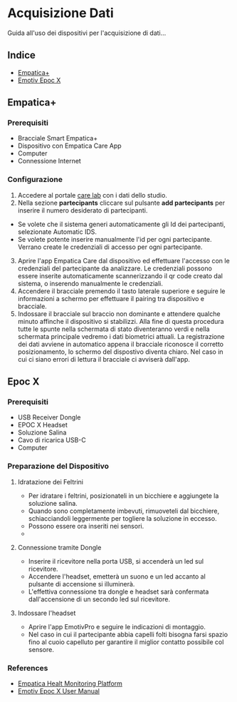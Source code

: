 # Acquisizione Dati 
Guida all'uso dei dispositivi per l'acquisizione di dati...

## Indice
- [Empatica+](#Empatica+)
- [Emotiv Epoc X](#Epocx)



## Empatica+

### Prerequisiti

- Bracciale Smart Empatica+
- Dispositivo con Empatica Care App
- Computer
- Connessione Internet

### Configurazione
1. Accedere al portale [care lab](https://carelab.empatica.com/) con i dati dello studio.
2. Nella sezione **partecipants** cliccare sul pulsante **add partecipants** per inserire il numero desiderato di partecipanti.
- Se volete che il sistema generi automaticamente gli Id dei partecipanti, selezionate Automatic IDS.
- Se volete potente inserire manualmente l'id per ogni partecipante.
Verrano create le credenziali di accesso per ogni partecipante. 
3. Aprire l'app Empatica Care dal dispositivo ed effettuare l'accesso con le credenziali del partecipante da analizzare. Le credenziali possono essere inserite
automaticamente scannerizzando il qr code creato dal sistema, o inserendo manualmente le credenziali.
4. Accendere il bracciale premendo il tasto laterale superiore e seguire le informazioni a schermo per effettuare il pairing tra dispositivo e bracciale. 
5. Indossare il bracciale sul braccio non dominante e attendere qualche minuto affinche il dispositivo si stabilizzi. Alla fine di questa procedura tutte le spunte nella schermata di stato diventeranno verdi e nella schermata principale vedremo i dati biometrici attuali.
La registrazione dei dati avviene in automatico appena il bracciale riconosce il corretto posizionamento, lo schermo del dispostivo diventa chiaro. Nel caso in cui ci siano errori di lettura il bracciale ci avviserà dall'app. 

## Epoc X

### Prerequisiti

- USB Receiver Dongle
- EPOC X Headset
- Soluzione Salina
- Cavo di ricarica USB-C
- Computer

### Preparazione del Dispositivo
1. Idratazione dei Feltrini
    - Per idratare i feltrini, posizionateli in un bicchiere e aggiungete la soluzione salina.
    - Quando sono completamente imbevuti, rimuoveteli dal bicchiere, schiacciandoli leggermente per togliere la soluzione in eccesso.
    - Possono essere ora inseriti nei sensori.
    - 
2. Connessione tramite Dongle
    - Inserire il ricevitore nella porta USB, si accenderà un led sul ricevitore.
    - Accendere l'headset, emetterà un suono e un led accanto al pulsante di accensione si illuminerà.
    - L'effettiva connessione tra dongle e headset sarà confermata dall'accensione di un secondo led sul ricevitore.

3. Indossare l'headset
    - Aprire l'app EmotivPro e seguire le indicazioni di montaggio.
    - Nel caso in cui il partecipante abbia capelli folti bisogna farsi spazio fino al cuoio capelluto
      per garantire il miglior contatto possibile col sensore.



### References
- [Empatica Healt Monitoring Platform](https://s3.amazonaws.com/box.empatica.com/manuals/embraceplus_care/v1.3/en/EHMP_PatientInstructionsForUse-en-UM-74-Rev%205.0.pdf)
- [Emotiv Epoc X User Manual](https://emotiv.gitbook.io/epoc-x-user-manual)

